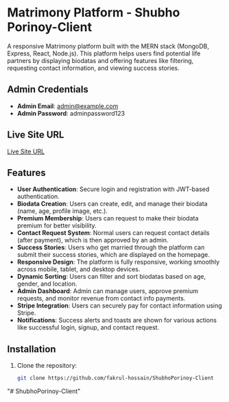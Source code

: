 # Matrimony Platform - Shubho Porinoy-Client

A responsive Matrimony platform built with the MERN stack (MongoDB, Express, React, Node.js). This platform helps users find potential life partners by displaying biodatas and offering features like filtering, requesting contact information, and viewing success stories.

## Admin Credentials
- **Admin Email**: admin@example.com
- **Admin Password**: adminpassword123

## Live Site URL
[Live Site URL](https://shuboporinoy.netlify.app/)

## Features
- **User Authentication**: Secure login and registration with JWT-based authentication.
- **Biodata Creation**: Users can create, edit, and manage their biodata (name, age, profile image, etc.).
- **Premium Membership**: Users can request to make their biodata premium for better visibility.
- **Contact Request System**: Normal users can request contact details (after payment), which is then approved by an admin.
- **Success Stories**: Users who get married through the platform can submit their success stories, which are displayed on the homepage.
- **Responsive Design**: The platform is fully responsive, working smoothly across mobile, tablet, and desktop devices.
- **Dynamic Sorting**: Users can filter and sort biodatas based on age, gender, and location.
- **Admin Dashboard**: Admin can manage users, approve premium requests, and monitor revenue from contact info payments.
- **Stripe Integration**: Users can securely pay for contact information using Stripe.
- **Notifications**: Success alerts and toasts are shown for various actions like successful login, signup, and contact request.

## Installation

1. Clone the repository:
   ```bash
   git clone https://github.com/fakrul-hossain/ShubhoPorinoy-Client
"# ShubhoPorinoy-Client" 
